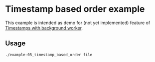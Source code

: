 # Timestamp based order example

This example is intended as demo for (not yet implemented) feature of [Timestamps with background worker](https://github.com/pmem/pmemstream/issues/78).

## Usage

```sh
./example-05_timestamp_based_order file
```
